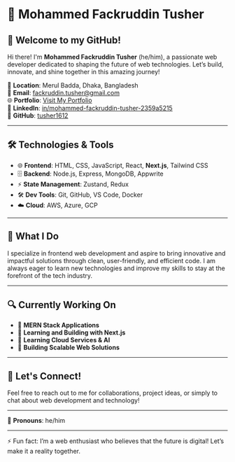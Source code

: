 # 🌟 Mohammed Fackruddin Tusher

## 👋 Welcome to my GitHub!

Hi there! I'm **Mohammed Fackruddin Tusher** (he/him), a passionate web developer dedicated to shaping the future of web technologies. Let’s build, innovate, and shine together in this amazing journey!

📍 **Location**: Merul Badda, Dhaka, Bangladesh  
📧 **Email**: [fackruddin.tusher@gmail.com](mailto:fackruddin.tusher@gmail.com)  
🌐 **Portfolio**: [Visit My Portfolio](https://myportofolio-cyan.vercel.app/#about)  
🔗 **LinkedIn**: [in/mohammed-fackruddin-tusher-2359a5215](https://www.linkedin.com/in/mohammed-fackruddin-tusher-2359a5215)  
💼 **GitHub**: [tusher1612](https://github.com/tusher1612)

---

## 🛠️ Technologies & Tools

- 🌐 **Frontend**: HTML, CSS, JavaScript, React, **Next.js**, Tailwind CSS
- 🗄️ **Backend**: Node.js, Express, MongoDB, Appwrite
- ⚡ **State Management**: Zustand, Redux
- 🛠️ **Dev Tools**: Git, GitHub, VS Code, Docker
- ☁️ **Cloud**: AWS, Azure, GCP

---

## 🚀 What I Do

I specialize in frontend web development and aspire to bring innovative and impactful solutions through clean, user-friendly, and efficient code. I am always eager to learn new technologies and improve my skills to stay at the forefront of the tech industry.

---

## 🔍 Currently Working On

- 🎯 **MERN Stack Applications**  
- 🌱 **Learning and Building with Next.js**  
- 🌱 **Learning Cloud Services & AI**  
- 🚀 **Building Scalable Web Solutions**

---

## 📣 Let's Connect!

Feel free to reach out to me for collaborations, project ideas, or simply to chat about web development and technology!

---

💬 **Pronouns**: he/him

---

⚡ Fun fact: I’m a web enthusiast who believes that the future is digital! Let’s make it a reality together.
